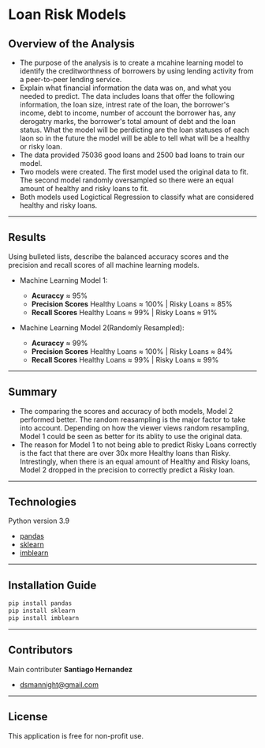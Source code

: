 # Loan Risk Models

## Overview of the Analysis

* The purpose of the analysis is to create a mcahine learning model to identify the creditworthness of borrowers by using lending activity from a peer-to-peer lending service.
* Explain what financial information the data was on, and what you needed to predict. The data includes loans that offer the following information, the loan size, intrest rate of the loan, the borrower's income, debt to income, number of account the borrower has, any derogatry marks, the borrower's total amount of debt and the loan status. What the model will be perdicting are the loan statuses of each laon so in the future the model will be able to tell what will be a healthy or risky loan.
* The data provided 75036 good loans and 2500 bad loans to train our model. 
* Two models were created. The first model used the original data to fit. The second model randomly oversampled so there were an equal amount of healthy and risky loans to fit.
* Both models used Logictical Regression to classify what are considered healthy and risky loans.

---

## Results

Using bulleted lists, describe the balanced accuracy scores and the precision and recall scores of all machine learning models.

* Machine Learning Model 1:
  * **Acuraccy** ≈ 95%
  * **Precision Scores** Healthy Loans ≈ 100% | Risky Loans ≈ 85%
  * **Recall Scores**    Healthy Loans ≈ 99%  | Risky Loans ≈ 91%



* Machine Learning Model 2(Randomly Resampled):
  * **Acuraccy** ≈ 99%
  * **Precision Scores** Healthy Loans ≈ 100% | Risky Loans ≈ 84%
  * **Recall Scores**    Healthy Loans ≈ 99%  | Risky Loans ≈ 99%

---

## Summary

* The comparing the scores and accuracy of both models, Model 2 performed better. The random reasampling is the major factor to take into account. Depending on how the viewer views random resampling, Model 1 could be seen as better for its ablity to use the original data.
* The reason for Model 1 to not being able to predict Risky Loans correctly is the fact that there are over 30x more Healthy loans than Risky. Intrestingly, when there is an equal amount of Healthy and Risky loans, Model 2 dropped in the precision to correctly predict a Risky loan. 

---


## Technologies

Python version 3.9 
* [pandas](https://pandas.pydata.org/)
* [sklearn](https://scikit-learn.org/stable/)
* [imblearn](https://imbalanced-learn.org/stable/)

---

## Installation Guide

```python
pip install pandas
pip install sklearn
pip install imblearn
```

---

## Contributors

Main contributer **Santiago Hernandez**
- [dsmannight@gmail.com](dsmannight@gmail.com)

---

## License

This application is free for non-profit use.
